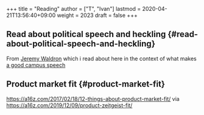 +++
title = "Reading"
author = ["T", "Ivan"]
lastmod = 2020-04-21T13:56:40+09:00
weight = 2023
draft = false
+++

## Read about political speech and heckling {#read-about-political-speech-and-heckling}

From [Jeremy Waldron](https://its.law.nyu.edu/facultyprofiles/index.cfm?fuseaction=profile.publications&personid=26993) which i read about here in the context of what
makes [a good campus speech](https://www.guernicamag.com/anatomy-of-a-successful-campus-talk/)


## Product market fit {#product-market-fit}

<https://a16z.com/2017/02/18/12-things-about-product-market-fit/> via
<https://a16z.com/2019/12/09/product-zeitgeist-fit/>
